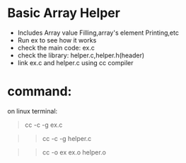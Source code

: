 # Basic Array Helper
- Includes Array value Filling,array's element Printing,etc  
- Run ex to see how it works  
- check the main code: ex.c  
- check the library: helper.c,helper.h(header)  
- link ex.c and helper.c using cc compiler  

# command:  
on linux terminal:  
> cc -c -g ex.c  
  
>> cc -c -g helper.c  
  
>> cc -o ex ex.o helper.o  
